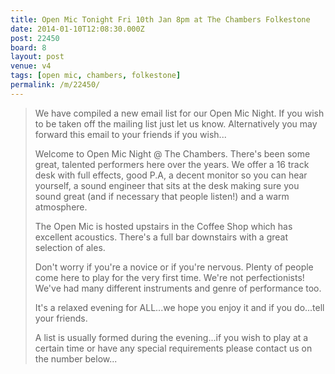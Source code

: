 ```yaml
---
title: Open Mic Tonight Fri 10th Jan 8pm at The Chambers Folkestone
date: 2014-01-10T12:08:30.000Z
post: 22450
board: 8
layout: post
venue: v4
tags: [open mic, chambers, folkestone]
permalink: /m/22450/
---
```

<blockquote>We have compiled a new email list for our Open Mic Night. If you wish to be taken off the mailing list just let us know. Alternatively you may forward this email to your friends if you wish...

Welcome to Open Mic Night @ The Chambers. There's been some great, talented performers here over the years. We offer a 16 track desk with full effects, good P.A, a decent monitor so you can hear yourself, a sound engineer that sits at the desk making sure you sound great (and if necessary that people listen!) and a warm atmosphere.

The Open Mic is hosted upstairs in the Coffee Shop which has excellent acoustics. There's a full bar downstairs with a great selection of ales.

Don't worry if you're a novice or if you're nervous. Plenty of people come here to play for the very first time. We're not perfectionists! We've had many different instruments and genre of performance too.

It's a relaxed evening for ALL...we hope you enjoy it and if you do...tell your friends.

A list is usually formed during the evening...if you wish to play at a certain time or have any special requirements please contact us on the number below...</blockquote>
